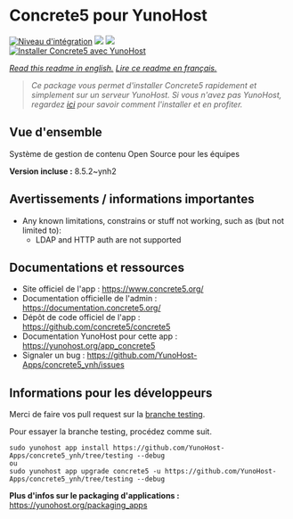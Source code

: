 # Concrete5 pour YunoHost

[![Niveau d'intégration](https://dash.yunohost.org/integration/concrete5.svg)](https://dash.yunohost.org/appci/app/concrete5) ![](https://ci-apps.yunohost.org/ci/badges/concrete5.status.svg) ![](https://ci-apps.yunohost.org/ci/badges/concrete5.maintain.svg)  
[![Installer Concrete5 avec YunoHost](https://install-app.yunohost.org/install-with-yunohost.svg)](https://install-app.yunohost.org/?app=concrete5)

*[Read this readme in english.](./README.md)*
*[Lire ce readme en français.](./README_fr.md)*

> *Ce package vous permet d'installer Concrete5 rapidement et simplement sur un serveur YunoHost.
Si vous n'avez pas YunoHost, regardez [ici](https://yunohost.org/#/install) pour savoir comment l'installer et en profiter.*

## Vue d'ensemble

Système de gestion de contenu Open Source pour les équipes

**Version incluse :** 8.5.2~ynh2



## Avertissements / informations importantes

* Any known limitations, constrains or stuff not working, such as (but not limited to):
    * LDAP and HTTP auth are not supported

## Documentations et ressources

* Site officiel de l'app : https://www.concrete5.org/
* Documentation officielle de l'admin : https://documentation.concrete5.org/
* Dépôt de code officiel de l'app : https://github.com/concrete5/concrete5
* Documentation YunoHost pour cette app : https://yunohost.org/app_concrete5
* Signaler un bug : https://github.com/YunoHost-Apps/concrete5_ynh/issues

## Informations pour les développeurs

Merci de faire vos pull request sur la [branche testing](https://github.com/YunoHost-Apps/concrete5_ynh/tree/testing).

Pour essayer la branche testing, procédez comme suit.
```
sudo yunohost app install https://github.com/YunoHost-Apps/concrete5_ynh/tree/testing --debug
ou
sudo yunohost app upgrade concrete5 -u https://github.com/YunoHost-Apps/concrete5_ynh/tree/testing --debug
```

**Plus d'infos sur le packaging d'applications :** https://yunohost.org/packaging_apps